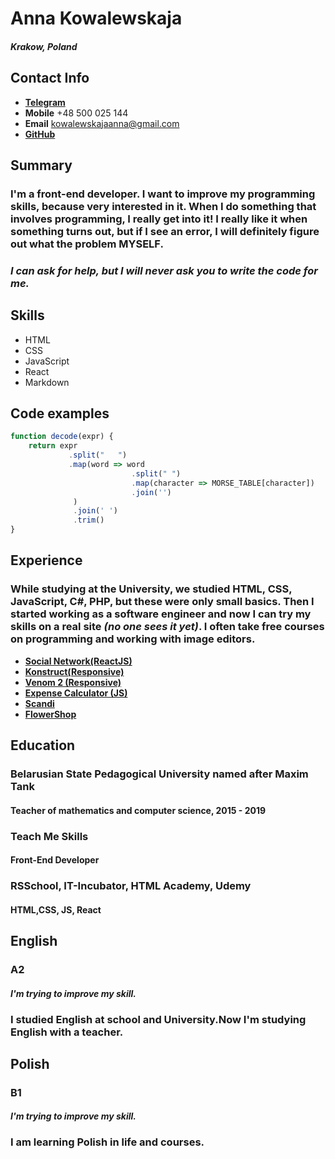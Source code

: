 # __Anna Kowalewskaja__
#### _Krakow, Poland_

## __Contact Info__
* __[Telegram](https://t.me/Kowalewskajaaa)__ 
* __Mobile__ +48 500 025 144
* __Email__ kowalewskajaanna@gmail.com
* __[GitHub](https://github.com/AnnaKowalewskaja)__ 

## __Summary__ 

### I'm a front-end developer. I want to improve my programming skills, because very interested in it. When I do something that involves programming, I really get into it! I really like it when something turns out, but if I see an error, I will definitely figure out what the problem MYSELF.
### *I can ask for help, but I will never ask you to write the code for me.*

## __Skills__
* HTML
* CSS
* JavaScript
* React
* Markdown

## __Code examples__
```javascript
function decode(expr) {
    return expr
             .split("   ") 
             .map(word => word
                           .split(" ") 
                           .map(character => MORSE_TABLE[character]) 
                           .join('')
              )
              .join(' ') 
              .trim()
}

```

## __Experience__
### While studying at the University, we studied HTML, CSS, JavaScript, C#, PHP, but these were only small basics. Then I started working as a software engineer and now I can try my skills on a real site _(no one sees it yet)_. I often take free courses on programming and working with image editors.

* __[Social Network(ReactJS)](https://github.com/AnnaKowalewskaja/SocialNetwork/tree/network)__
* __[Konstruct(Responsive)](https://annakowalewskaja.github.io/TMS-Task-2/?)__
* __[Venom 2 (Responsive)](https://annakowalewskaja.github.io/Venom/index.html)__ 
* __[Expense Calculator (JS)](https://annakowalewskaja.github.io/ExpenseCalculator-JS/)__ 
* __[Scandi](https://annakowalewskaja.github.io/Scandi/)__ 
* __[FlowerShop](https://annakowalewskaja.github.io/FlowerShop/)__ 

## __Education__
### __Belarusian State Pedagogical University named after Maxim Tank__
#### Teacher of mathematics and computer science, 2015 - 2019
### Teach Me Skills
#### Front-End Developer
### RSSchool, IT-Incubator, HTML Academy, Udemy 
#### HTML,CSS, JS, React

## __English__
### A2
#### _I'm trying to improve my skill._
### I studied English at school and University.Now I'm studying English with a teacher.

## __Polish__
### B1
#### _I'm trying to improve my skill._
### I am learning Polish in life and courses.
